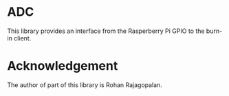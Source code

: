 # ADC
This library provides an interface from the Rasperberry Pi GPIO to the burn-in
client.

# Acknowledgement
The author of part of this library is Rohan Rajagopalan.
